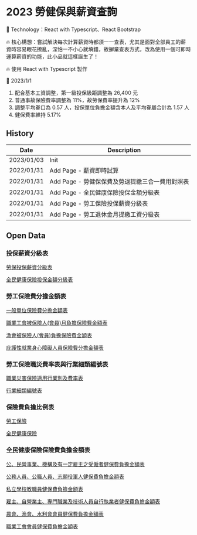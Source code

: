 # 2023 勞健保與薪資查詢
:rocket: Technology：React with Typescript、React Bootstrap

:fire: 核心構想：嘗試解決每次計算薪資時都須一一查表，尤其是面對全部員工的薪資時容易眼花撩亂，深怕一不小心就填錯，故摒棄查表方式，改為使用一個可即時運算薪資的功能，此小品就這樣誕生了！

:fire: 使用 React with Typescript 製作

:pushpin: 2023/1/1

1. 配合基本工資調整，第一級投保級距調整為 26,400 元
2. 普通事故保險費率調整為 11%，故勞保費率提升為 12%
3. 調整平均眷口為 0.57 人，投保單位負擔金額含本人及平均眷屬合計為 1.57 人
4. 健保費率維持 5.17%

## History
| Date       | Description                                     |
| ---------- | ----------------------------------------------- |
| 2023/01/03 | Init　　　　　　　　　　　　　　　　　　　　　　　　|
| 2022/01/31 | Add Page - 薪資即時試算　　　　　　　　　　　　　　|
| 2022/01/31 | Add Page - 勞健保保費及勞退提繳三合一費用對照表　　|
| 2022/01/31 | Add Page - 全民健康保險投保金額分級表　　　　　　　| 
| 2022/01/31 | Add Page - 勞工保險投保薪資分級表　　　　　　　　　|
| 2022/01/31 | Add Page - 勞工退休金月提繳工資分級表　　　　　　　|

<!-- ## Product -->
<!-- [Labor Health Insurance](https://fakestandard.github.io/react-labor-health-insurance) -->

## Open Data
### 投保薪資分級表
[勞保投保薪資分級表](https://www.bli.gov.tw/0103175.html)

[全民健康保險投保金額分級表](https://www.nhi.gov.tw/Content_List.aspx?n=1269AC29FCEF36A3&topn=5FE8C9FEAE863B46)

<!-- [勞工退休金月提繳分級表](https://data.gov.tw/dataset/6274) -->

### 勞工保險費分擔金額表
[一般單位保險費分擔金額表](https://www.bli.gov.tw/0103211.html)

[職業工會被保險人(會員)月負擔保險費金額表](https://www.bli.gov.tw/0103213.html)

[漁會被保險人(會員)負擔保險費金額表](https://www.bli.gov.tw/0103214.html)

[庇護性就業身心障礙人員保險費分擔金額表](https://www.bli.gov.tw/0103212.html)

### 勞工保險職災費率表與行業細類編號表
[職業災害保險適用行業別及費率表](https://www.bli.gov.tw/0103189.html)

[行業細類編號表](https://www.bli.gov.tw/0103190.html)

### 保險費負擔比例表
[勞工保險](https://www.bli.gov.tw/0005478.html)

[全民健康保險](https://www.nhi.gov.tw/Content_List.aspx?n=75CB61949FF83959&topn=5FE8C9FEAE863B46&upn=F3C0AFE21C3112C4)

### 全民健康保險保險費負擔金額表
[公、民營事業、機構及有一定雇主之受僱者健保費負擔金額表](https://data.nhi.gov.tw/Datasets/DatasetDetail.aspx?id=281&Mid=A110689)

[公務人員、公職人員、志願役軍人健保費負擔金額表](https://data.nhi.gov.tw/Datasets/DatasetDetail.aspx?id=279&Mid=A110689)

[私立學校教職員健保費負擔金額表](https://data.nhi.gov.tw/Datasets/DatasetDetail.aspx?id=280&Mid=A110689)

[雇主、自營業主、專門職業及技術人員自行執業者健保費負擔金額表](https://data.nhi.gov.tw/Datasets/DatasetDetail.aspx?id=283&Mid=A110689)

[農會、漁會、水利會會員健保費負擔金額表](https://data.nhi.gov.tw/Datasets/DatasetDetail.aspx?id=284&Mid=A110689)

[職業工會會員健保費負擔金額表](https://data.nhi.gov.tw/Datasets/DatasetDetail.aspx?id=282&Mid=A110689)


